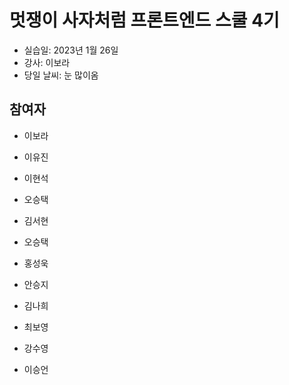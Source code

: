 # 멋쟁이 사자처럼 프론트엔드 스쿨 4기

- 실습일: 2023년 1월 26일
- 강사: 이보라
- 당일 날씨: 눈 많이옴

## 참여자

- 이보라


- 이유진

- 이현석


- 오승택

- 김서현

- 오승택

- 홍성욱

- 안승지

- 김나희

- 최보영

- 강수영



- 이승언

